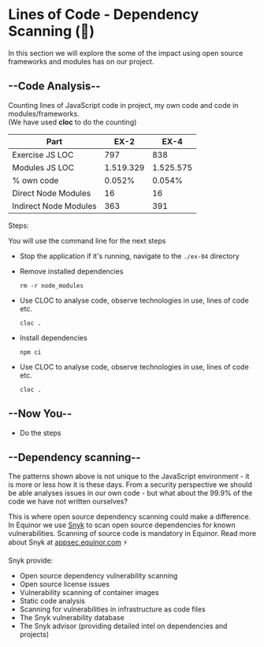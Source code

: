 # Lines of Code - Dependency Scanning (🥸)

In this section we will explore the some of the impact using open source frameworks and modules has on our project.

## --Code Analysis--

Counting lines of JavaScript code in project, my own code and code in modules/frameworks.</br>(We have used **cloc** to do the counting)

| Part | EX-2 | EX-4 |
| ---  | ---  | ---  |
| Exercise JS LOC   | 797  |  838 |
| Modules JS LOC   | 1.519.329  | 1.525.575  |
| % own code | 0.052% | 0.054% |
| Direct Node Modules | 16 | 16 |
| Indirect Node Modules | 363 | 391 |

Steps:

You will use the command line for the next steps
* Stop the application if it's running, navigate to the `./ex-04` directory
* Remove installed dependencies

    ```shell
    rm -r node_modules
    ```

* Use CLOC to analyse code, observe technologies in use, lines of code etc.

    ```shell
    cloc .
    ```

* Install dependencies

    ```shell
    npm ci
    ```

* Use CLOC to analyse code, observe technologies in use, lines of code etc.

    ```shell
    cloc .
    ```

## --Now You--

* Do the steps

## --Dependency scanning--

The patterns shown above is not unique to the JavaScript environment - it is more or less how it is these days. From a security perspective we should be able analyses issues in our own code - but what about the 99.9% of the code we have not written ourselves?

This is where open source dependency scanning could make a difference. In Equinor we use [Snyk](https://snyk.io/) to scan open source dependencies for known vulnerabilities. Scanning of source code is mandatory in Equinor. Read more about Snyk at [appsec.equinor.com](https://appsec.equinor.com/snyk/) ⚡️

Snyk provide:

* Open source dependency vulnerability scanning
* Open source license issues
* Vulnerability scanning of container images
* Static code analysis
* Scanning for vulnerabilities in infrastructure as code files
* The Snyk vulnerability database
* The Snyk advisor (providing detailed intel on dependencies and projects)
